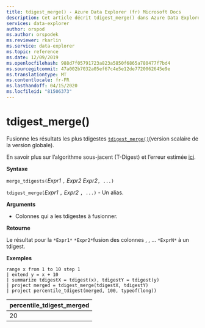 ```yaml
---
title: tdigest_merge() - Azure Data Explorer (fr) Microsoft Docs
description: Cet article décrit tdigest_merge() dans Azure Data Explorer.
services: data-explorer
author: orspod
ms.author: orspodek
ms.reviewer: rkarlin
ms.service: data-explorer
ms.topic: reference
ms.date: 12/09/2019
ms.openlocfilehash: 988d7f05791723a823a5850f6865a780477f7bd4
ms.sourcegitcommit: 47a002b7032a05ef67c4e5e12de7720062645e9e
ms.translationtype: MT
ms.contentlocale: fr-FR
ms.lasthandoff: 04/15/2020
ms.locfileid: "81506373"
---
```

# <a name="tdigest_merge"></a>tdigest_merge()

Fusionne les résultats les plus tdigestes [`tdigest_merge()`](tdigest-merge-aggfunction.md)(version scalaire de la version globale).

En savoir plus sur l’algorithme sous-jacent (T-Digest) et l’erreur estimée [ici](percentiles-aggfunction.md#estimation-error-in-percentiles).

**Syntaxe**

`merge_tdigests(`*Expr1* `,` *Expr2 Expr2*`, ...)`

`tdigest_merge(`*Expr1* `,` *Expr2* `, ...)` - Un alias.

**Arguments**

* Colonnes qui a les tdigestes à fusionner.

**Retourne**

Le résultat pour la `*Expr1*` `*Expr2*`fusion des colonnes , , ... `*ExprN*` à un tdigest.

**Exemples**

```kusto
range x from 1 to 10 step 1 
| extend y = x + 10
| summarize tdigestX = tdigest(x), tdigestY = tdigest(y)
| project merged = tdigest_merge(tdigestX, tdigestY)
| project percentile_tdigest(merged, 100, typeof(long))
```

|percentile_tdigest_merged|
|---|
|20|